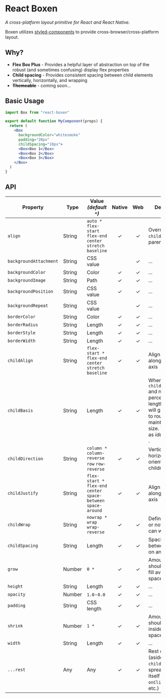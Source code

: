 # React Boxen
_A cross-platform layout primitive for React and React Native._

Boxen utilizes [styled-components](https://styled-components.com) to provide cross-browser/cross-platform layout.

## Why?

- **Flex Box Plus** - Provides a helpful layer of abstraction on top of the robust (and sometimes confusing) display flex properties
- **Child spacing** - Provides consistent spacing between child elements vertically, horizontally, and wrapping
- ~~**Themeable**~~ - coming soon...

## Basic Usage
```jsx
import Box from "react-boxen"

export default function MyComponent(props) {
  return (
    <Box
      backgroundColor="whitesmoke"
      padding="20px"
      childSpacing="10px">
      <Box>Box 1</Box>
      <Box>Box 2</Box>
      <Box>Box 3</Box>      
    </Box>
  )
}
```

## API

Property               | Type   | Value _(default `*`)_                                             | Native  | Web   | Description
---                    | ---    | ---                                                               | :-----: | :---: | ---        
`align`                | String | `auto *` `flex-start` `flex-end` `center` `stretch` `baseline`    |    ✓    |   ✓   | Override `childAlign` of parent `<Box/>`
`backgroundAttachment` | String | CSS value                                                         |         |   ✓   | ...
`backgroundColor`      | String | Color                                                             |    ✓    |   ✓   | ...           
`backgroundImage`      | String | Path                                                              |    ✓    |   ✓   | ...        
`backgroundPosition`   | String | CSS value                                                         |    ✓    |   ✓   | ...        
`backgroundRepeat`     | String | CSS value                                                         |         |   ✓   | ...        
`borderColor`          | String | Color                                                             |    ✓    |   ✓   | ...        
`borderRadius`         | String | Length                                                            |    ✓    |   ✓   | ...        
`borderStyle`          | String | Length                                                            |    ✓    |   ✓   | ...        
`borderWidth`          | String | Length                                                            |    ✓    |   ✓   | ...        
`childAlign`           | String | `flex-start *` `flex-end` `center` `stretch` `baseline`           |    ✓    |   ✓   | Align children along the cross axis
`childBasis`           | String | Length                                                            |    ✓    |   ✓   | When `childWrap='wrap'` and non-percentage length, children will grow/shrink to roughly maintain this size. Think of it as _ideal length_ 😉 .
`childDirection`       | String | `column *` `column-reverse` `row` `row-reverse`                   |    ✓    |   ✓   | Vertical or horizontal orientation of children
`childJustify`         | String | `flex-start *` `flex-end` `center` `space-between` `space-around` |    ✓    |   ✓   | Align children along the main axis
`childWrap`            | String | `nowrap *` `wrap` `wrap-reverse`                                  |    ✓    |   ✓   | Define whether or not children can wrap
`childSpacing`         | String | Length                                                            |    ✓    |   ✓   | Spacing between children on any axis
`grow`                 | Number | `0 *`                                                             |    ✓    |   ✓   | Amount `Box` should grow to fill available space
`height`               | String | Length                                                            |    ✓    |   ✓   | ...
`opacity`              | Number | `1.0`-`0.0`                                                       |    ✓    |   ✓   | ...
`padding`              | String | CSS length                                                        |    ✓    |   ✓   | ...
`shrink`               | Number | `1 *`                                                             |    ✓    |   ✓   | Amount `Box` should shrink inside available space
`width`                | String | Length                                                            |    ✓    |   ✓   | ...
`...rest`              | Any    | Any                                                               |    ✓    |   ✓   | Rest of props (aside from `children`) are spread onto `Box` itself (e.g. `onClick`, `onPress`, etc.)
